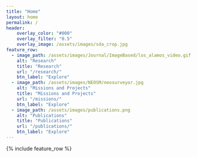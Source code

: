```yaml
---
title: "Home"
layout: home
permalink: /
header:
    overlay_color: "#000"
    overlay_filter: "0.5"
    overlay_image: /assets/images/sda_crop.jpg
feature_row:
  - image_path: /assets/images/Journal/ImageBased/los_alamos_video.gif
    alt: "Research"
    title: "Research"
    url: "/research/"
    btn_label: "Explore"
  - image_path: /assets/images/NEOSM/neosurveyor.jpg
    alt: "Missions and Projects"
    title: "Missions and Projects"
    url: "/missions/"
    btn_label: "Explore"
  - image_path: /assets/images/publications.png
    alt: "Publications"
    title: "Publications"
    url: "/publications/"
    btn_label: "Explore"
---
```



{% include feature_row %}